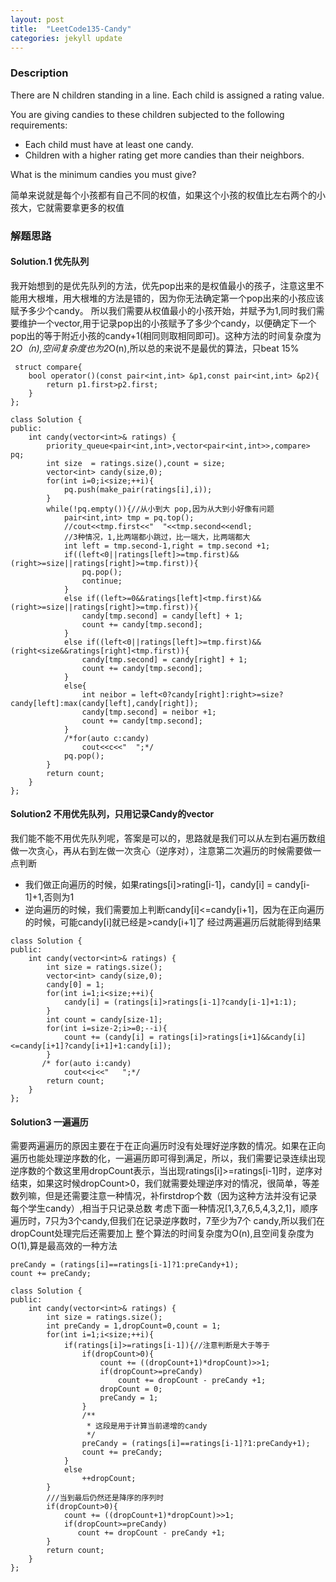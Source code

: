 ```yaml
---
layout: post
title:  "LeetCode135-Candy"
categories: jekyll update
---
```



### Description
There are N children standing in a line. Each child is assigned a rating value.

You are giving candies to these children subjected to the following requirements:

* Each child must have at least one candy.
* Children with a higher rating get more candies than their neighbors.

What is the minimum candies you must give?

简单来说就是每个小孩都有自己不同的权值，如果这个小孩的权值比左右两个的小孩大，它就需要拿更多的权值

### 解题思路


#### Solution.1 优先队列
 我开始想到的是优先队列的方法，优先pop出来的是权值最小的孩子，注意这里不能用大根堆，用大根堆的方法是错的，因为你无法确定第一个pop出来的小孩应该赋予多少个candy。
 所以我们需要从权值最小的小孩开始，并赋予为1,同时我们需要维护一个vector,用于记录pop出的小孩赋予了多少个candy，以便确定下一个pop出的等于附近小孩的candy+1(相同则取相同即可)。这种方法的时间复杂度为2*O（n),空间复杂度也为2*O(n),所以总的来说不是最优的算法，只beat 15%

````
 struct compare{
    bool operator()(const pair<int,int> &p1,const pair<int,int> &p2){
        return p1.first>p2.first;
    }
};

class Solution {
public:
    int candy(vector<int>& ratings) {
        priority_queue<pair<int,int>,vector<pair<int,int>>,compare> pq;
        int size  = ratings.size(),count = size;
        vector<int> candy(size,0);
        for(int i=0;i<size;++i){
            pq.push(make_pair(ratings[i],i));
        }
        while(!pq.empty()){//从小到大 pop,因为从大到小好像有问题
            pair<int,int> tmp = pq.top();
            //cout<<tmp.first<<"  "<<tmp.second<<endl;
            //3种情况，1,比两端都小跳过，比一端大，比两端都大
            int left = tmp.second-1,right = tmp.second +1;
            if((left<0||ratings[left]>=tmp.first)&&(right>=size||ratings[right]>=tmp.first)){
                pq.pop();
                continue;
            }
            else if((left>=0&&ratings[left]<tmp.first)&&(right>=size||ratings[right]>=tmp.first)){
                candy[tmp.second] = candy[left] + 1;
                count += candy[tmp.second];
            }
            else if((left<0||ratings[left]>=tmp.first)&&(right<size&&ratings[right]<tmp.first)){
                candy[tmp.second] = candy[right] + 1;
                count += candy[tmp.second];
            }
            else{
                int neibor = left<0?candy[right]:right>=size?candy[left]:max(candy[left],candy[right]);
                candy[tmp.second] = neibor +1;
                count += candy[tmp.second];
            }
            /*for(auto c:candy)
                cout<<c<<"  ";*/
            pq.pop();
        }
        return count;
    }
};
````


#### Solution2 不用优先队列，只用记录Candy的vector
   我们能不能不用优先队列呢，答案是可以的，思路就是我们可以从左到右遍历数组做一次贪心，再从右到左做一次贪心（逆序对），注意第二次遍历的时候需要做一点判断
   * 我们做正向遍历的时候，如果ratings[i]>rating[i-1]，candy[i] = candy[i-1]+1,否则为1
   * 逆向遍历的时候，我们需要加上判断candy[i]<=candy[i+1]，因为在正向遍历的时候，可能candy[i]就已经是>candy[i+1]了
   经过两遍遍历后就能得到结果
````
class Solution {
public:
    int candy(vector<int>& ratings) {
        int size = ratings.size();
        vector<int> candy(size,0);
        candy[0] = 1;
        for(int i=1;i<size;++i){
            candy[i] = (ratings[i]>ratings[i-1]?candy[i-1]+1:1);
        }
        int count = candy[size-1];
        for(int i=size-2;i>=0;--i){
            count += (candy[i] = ratings[i]>ratings[i+1]&&candy[i]<=candy[i+1]?candy[i+1]+1:candy[i]);
        }
       /* for(auto i:candy)
            cout<<i<<"   ";*/
        return count;
    }
};
````

#### Solution3 一遍遍历
需要两遍遍历的原因主要在于在正向遍历时没有处理好逆序数的情况。如果在正向遍历也能处理逆序数的化，一遍遍历即可得到满足，所以，我们需要记录连续出现逆序数的个数这里用dropCount表示，当出现ratings[i]>=ratings[i-1]时，逆序对结束，如果这时候dropCount>0，我们就需要处理逆序对的情况，很简单，等差数列嘛，但是还需要注意一种情况，补firstdrop个数（因为这种方法并没有记录每个学生candy）,相当于只记录总数
考虑下面一种情况[1,3,7,6,5,4,3,2,1]，顺序遍历时，7只为3个candy,但我们在记录逆序数时，7至少为7个 candy,所以我们在dropCount处理完后还需要加上
整个算法的时间复杂度为O(n),且空间复杂度为O(1),算是最高效的一种方法
````
preCandy = (ratings[i]==ratings[i-1]?1:preCandy+1);
count += preCandy;
````

````
class Solution {
public:
    int candy(vector<int>& ratings) {
        int size = ratings.size();
        int preCandy = 1,dropCount=0,count = 1;
        for(int i=1;i<size;++i){
            if(ratings[i]>=ratings[i-1]){//注意判断是大于等于
                if(dropCount>0){
                    count += ((dropCount+1)*dropCount)>>1;
                    if(dropCount>=preCandy)
                        count += dropCount - preCandy +1;
                    dropCount = 0;
                    preCandy = 1;
                }
                /**
                 * 这段是用于计算当前递增的candy
                 */
                preCandy = (ratings[i]==ratings[i-1]?1:preCandy+1);
                count += preCandy;
            }
            else
                ++dropCount;
        }
        ///当到最后仍然还是降序的序列时
        if(dropCount>0){
            count += ((dropCount+1)*dropCount)>>1;
            if(dropCount>=preCandy)
               count += dropCount - preCandy +1;
        }
        return count;
    }
};


````